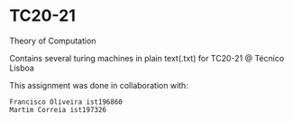 # TC20-21
Theory of Computation 

Contains several turing machines in plain text(.txt) for TC20-21 @ Técnico Lisboa

This assignment was done in collaboration with:
```
Francisco Oliveira ist196860
Martim Correia ist197326

```
